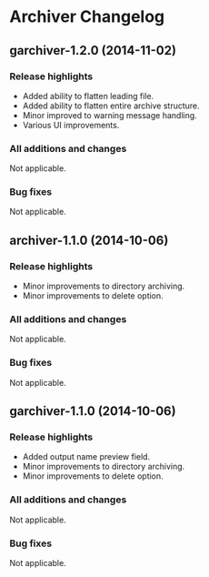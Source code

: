 Archiver Changelog
==================
## garchiver-1.2.0 (2014-11-02)
### Release highlights
  - Added ability to flatten leading file.
  - Added ability to flatten entire archive structure.
  - Minor improved to warning message handling.
  - Various UI improvements.

### All additions and changes
Not applicable.

### Bug fixes
Not applicable.

## archiver-1.1.0 (2014-10-06)
### Release highlights
  - Minor improvements to directory archiving.
  - Minor improvements to delete option.

### All additions and changes
Not applicable.

### Bug fixes
Not applicable.

## garchiver-1.1.0 (2014-10-06)
### Release highlights
  - Added output name preview field.
  - Minor improvements to directory archiving.
  - Minor improvements to delete option.

### All additions and changes
Not applicable.

### Bug fixes
Not applicable.
